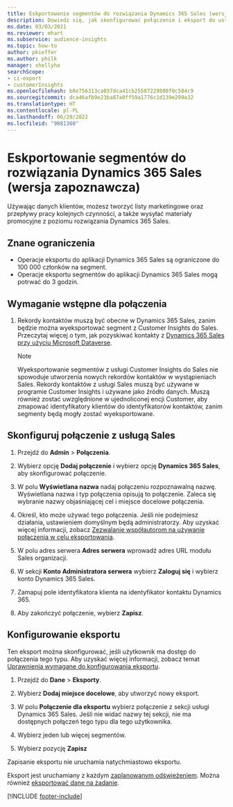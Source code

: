 ```yaml
---
title: Eskportowanie segmentów do rozwiązania Dynamics 365 Sales (wersja zapoznawcza)
description: Dowiedz się, jak skonfigurować połączenie i eksport do usługi Dynamics 365 Sales.
ms.date: 03/03/2021
ms.reviewer: mhart
ms.subservice: audience-insights
ms.topic: how-to
author: pkieffer
ms.author: philk
manager: shellyha
searchScope:
- ci-export
- customerInsights
ms.openlocfilehash: b8e756313ca037dca41cb25587229808f0c584c9
ms.sourcegitcommit: dca46afb9e23ba87a0ff59a1776c1d139e209a32
ms.translationtype: HT
ms.contentlocale: pl-PL
ms.lasthandoff: 06/29/2022
ms.locfileid: "9081360"
---
```

# <a name="export-segments-to-dynamics-365-sales-preview"></a>Eskportowanie segmentów do rozwiązania Dynamics 365 Sales (wersja zapoznawcza)

Używając danych klientów, możesz tworzyć listy marketingowe oraz przepływy pracy kolejnych czynności, a także wysyłać materiały promocyjne z poziomu rozwiązania Dynamics 365 Sales.

## <a name="known-limitations"></a>Znane ograniczenia

- Operacje eksportu do aplikacji Dynamics 365 Sales są ograniczone do 100 000 członków na segment.
- Operacje eksportu segmentów do aplikacji Dynamics 365 Sales mogą potrwać do 3 godzin. 

## <a name="prerequisite-for-connection"></a>Wymaganie wstępne dla połączenia

1. Rekordy kontaktów muszą być obecne w Dynamics 365 Sales, zanim będzie można wyeksportować segment z Customer Insights do Sales. Przeczytaj więcej o tym, jak pozyskiwać kontakty z [Dynamics 365 Sales przy użyciu Microsoft Dataverse](connect-dataverse-managed-lake.md).

   > [!NOTE]
   > Wyeksportowanie segmentów z usługi Customer Insights do Sales nie spowoduje utworzenia nowych rekordów kontaktów w wystąpieniach Sales. Rekordy kontaktów z usługi Sales muszą być używane w programie Customer Insights i używane jako źródło danych. Muszą również zostać uwzględnione w ujednoliconej encji Customer, aby zmapować identyfikatory klientów do identyfikatorów kontaktów, zanim segmenty będą mogły zostać wyeksportowane.

## <a name="set-up-the-connection-to-sales"></a>Skonfiguruj połączenie z usługą Sales

1. Przejdź do **Admin** > **Połączenia**.

1. Wybierz opcję **Dodaj połączenie** i wybierz opcję **Dynamics 365 Sales**, aby skonfigurować połączenie.

1. W polu **Wyświetlana nazwa** nadaj połączeniu rozpoznawalną nazwę. Wyświetlana nazwa i typ połączenia opisują to połączenie. Zaleca się wybranie nazwy objaśniającej cel i miejsce docelowe połączenia.

1. Określ, kto może używać tego połączenia. Jeśli nie podejmiesz działania, ustawieniem domyślnym będą administratorzy. Aby uzyskać więcej informacji, zobacz [Zezwalanie współautorom na używanie połączenia w celu eksportowania](connections.md#allow-contributors-to-use-a-connection-for-exports).

1. W polu adres serwera **Adres serwera** wprowadź adres URL modułu Sales organizacji.

1. W sekcji **Konto Administratora serwera** wybierz **Zaloguj się** i wybierz konto Dynamics 365 Sales.

1. Zamapuj pole identyfikatora klienta na identyfikator kontaktu Dynamics 365.

1. Aby zakończyć połączenie, wybierz **Zapisz**. 

## <a name="configure-an-export"></a>Konfigurowanie eksportu

Ten eksport można skonfigurować, jeśli użytkownik ma dostęp do połączenia tego typu. Aby uzyskać więcej informacji, zobacz temat [Uprawnienia wymagane do konfigurowania eksportu](export-destinations.md#set-up-a-new-export).

1. Przejdź do **Dane** > **Eksporty**.

1. Wybierz **Dodaj miejsce docelowe**, aby utworzyć nowy eksport.

1. W polu **Połączenie dla eksportu** wybierz połączenie z sekcji usługi Dynamics 365 Sales. Jeśli nie widać nazwy tej sekcji, nie ma dostępnych połączeń tego typu dla tego użytkownika.

1. Wybierz jeden lub więcej segmentów.

1. Wybierz pozycję **Zapisz**

Zapisanie eksportu nie uruchamia natychmiastowo eksportu.

Eksport jest uruchamiany z każdym [zaplanowanym odświeżeniem](system.md#schedule-tab). Można również [eksportować dane na żądanie](export-destinations.md#run-exports-on-demand). 

[!INCLUDE [footer-include](includes/footer-banner.md)]
